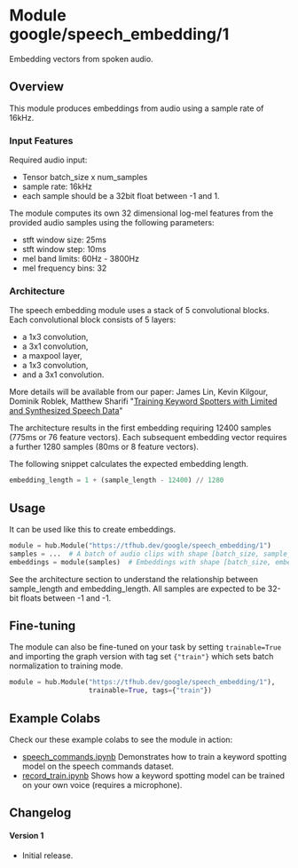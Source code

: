 # Module google/speech_embedding/1
Embedding vectors from spoken audio.

<!-- fine-tunable: true -->
<!-- asset-path: legacy -->
<!-- format: hub -->
<!-- task: audio-embedding -->
<!-- network-architecture: keywordspottingnet -->

## Overview

This module produces embeddings from audio using a sample rate of 16kHz.

### Input Features

Required audio input:
 * Tensor batch_size x num_samples
 * sample rate: 16kHz
 * each sample should be a 32bit float between -1 and 1.

The module computes its own 32 dimensional log-mel features from the provided
audio samples using the following parameters:
 * stft window size: 25ms
 * stft window step: 10ms
 * mel band limits: 60Hz - 3800Hz
 * mel frequency bins: 32

### Architecture

The speech embedding module uses a stack of 5 convolutional blocks.
Each convolutional block consists of 5 layers:
* a 1x3 convolution,
* a 3x1 convolution,
* a maxpool layer,
* a 1x3 convolution,
* and a 3x1 convolution.

More details will be available from our paper:
James Lin, Kevin Kilgour, Dominik Roblek, Matthew Sharifi
"[Training Keyword Spotters with Limited and Synthesized Speech Data](http://arxiv.org/abs/2002.01322)"


The architecture results in the first embedding requiring
12400 samples (775ms or 76 feature vectors). Each subsequent embedding vector
requires a further 1280 samples (80ms or 8 feature vectors).

The following snippet calculates the expected embedding length.
```python
embedding_length = 1 + (sample_length - 12400) // 1280
```

## Usage

It can be used like this to create embeddings.

```python
module = hub.Module("https://tfhub.dev/google/speech_embedding/1")
samples = ...  # A batch of audio clips with shape [batch_size, sample_length].
embeddings = module(samples)  # Embeddings with shape [batch_size, embedding_length, 1, 96].
```

See the architecture section to understand the relationship between
sample_length and embedding_length. All samples are expected to be 32-bit floats
between -1 and -1.


## Fine-tuning

The module can also be fine-tuned on your task by setting
`trainable=True` and importing the graph version with tag set `{"train"}`
which sets batch normalization to training mode.

```python
module = hub.Module("https://tfhub.dev/google/speech_embedding/1"),
                    trainable=True, tags={"train"})
```

## Example Colabs

Check our these example colabs to see the module in action:
 * [speech_commands.ipynb](https://github.com/google-research/google-research/tree/master/speech_embedding/speech_commands.ipynb)
 Demonstrates how to train a keyword spotting model on the speech commands dataset.
 * [record_train.ipynb](https://github.com/google-research/google-research/tree/master/speech_embedding/record_train.ipynb)
 Shows how a keyword spotting model can be trained on your own voice (requires a microphone).

## Changelog

#### Version 1

  * Initial release.
